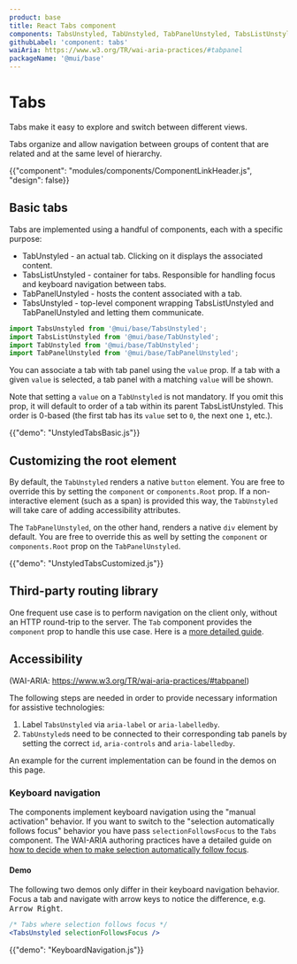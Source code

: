 ```yaml
---
product: base
title: React Tabs component
components: TabsUnstyled, TabUnstyled, TabPanelUnstyled, TabsListUnstyled
githubLabel: 'component: tabs'
waiAria: https://www.w3.org/TR/wai-aria-practices/#tabpanel
packageName: '@mui/base'
---
```


# Tabs

<p class="description">Tabs make it easy to explore and switch between different views.</p>

Tabs organize and allow navigation between groups of content that are related and at the same level of hierarchy.

{{"component": "modules/components/ComponentLinkHeader.js", "design": false}}

## Basic tabs

Tabs are implemented using a handful of components, each with a specific purpose:

- TabUnstyled - an actual tab. Clicking on it displays the associated content.
- TabsListUnstyled - container for tabs. Responsible for handling focus and keyboard navigation between tabs.
- TabPanelUnstyled - hosts the content associated with a tab.
- TabsUnstyled - top-level component wrapping TabsListUnstyled and TabPanelUnstyled and letting them communicate.

```js
import TabsUnstyled from '@mui/base/TabsUnstyled';
import TabsListUnstyled from '@mui/base/TabUnstyled';
import TabUnstyled from '@mui/base/TabUnstyled';
import TabPanelUnstyled from '@mui/base/TabPanelUnstyled';
```

You can associate a tab with tab panel using the `value` prop.
If a tab with a given `value` is selected, a tab panel with a matching `value` will be shown.

Note that setting a `value` on a `TabUnstyled` is not mandatory.
If you omit this prop, it will default to order of a tab within its parent TabsListUnstyled.
This order is 0-based (the first tab has its `value` set to `0`, the next one `1`, etc.).

{{"demo": "UnstyledTabsBasic.js"}}

## Customizing the root element

By default, the `TabUnstyled` renders a native `button` element.
You are free to override this by setting the `component` or `components.Root` prop.
If a non-interactive element (such as a span) is provided this way, the `TabUnstyled` will take care of adding accessibility attributes.

The `TabPanelUnstyled`, on the other hand, renders a native `div` element by default.
You are free to override this as well by setting the `component` or `components.Root` prop on the `TabPanelUnstyled`.

{{"demo": "UnstyledTabsCustomized.js"}}

## Third-party routing library

One frequent use case is to perform navigation on the client only, without an HTTP round-trip to the server.
The `Tab` component provides the `component` prop to handle this use case.
Here is a [more detailed guide](/material-ui/guides/routing/#tabs).

## Accessibility

(WAI-ARIA: https://www.w3.org/TR/wai-aria-practices/#tabpanel)

The following steps are needed in order to provide necessary information for assistive technologies:

1. Label `TabsUnstyled` via `aria-label` or `aria-labelledby`.
2. `TabUnstyled`s need to be connected to their corresponding tab panels by setting the correct `id`, `aria-controls` and `aria-labelledby`.

An example for the current implementation can be found in the demos on this page.

### Keyboard navigation

The components implement keyboard navigation using the "manual activation" behavior.
If you want to switch to the "selection automatically follows focus" behavior you have pass `selectionFollowsFocus` to the `Tabs` component.
The WAI-ARIA authoring practices have a detailed guide on [how to decide when to make selection automatically follow focus](https://www.w3.org/TR/wai-aria-practices/#kbd_selection_follows_focus).

#### Demo

The following two demos only differ in their keyboard navigation behavior.
Focus a tab and navigate with arrow keys to notice the difference, e.g. <kbd class="key">Arrow Right</kbd>.

```jsx
/* Tabs where selection follows focus */
<TabsUnstyled selectionFollowsFocus />
```

{{"demo": "KeyboardNavigation.js"}}

